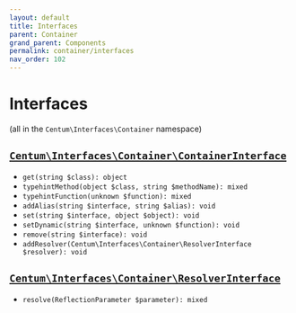```yaml
---
layout: default
title: Interfaces
parent: Container
grand_parent: Components
permalink: container/interfaces
nav_order: 102
---
```




# Interfaces

(all in the `Centum\Interfaces\Container` namespace)



## [`Centum\Interfaces\Container\ContainerInterface`](https://github.com/SidRoberts/centum/blob/development/src/Interfaces/Container/ContainerInterface.php)

- `get(string $class): object`
- `typehintMethod(object $class, string $methodName): mixed`
- `typehintFunction(unknown $function): mixed`
- `addAlias(string $interface, string $alias): void`
- `set(string $interface, object $object): void`
- `setDynamic(string $interface, unknown $function): void`
- `remove(string $interface): void`
- `addResolver(Centum\Interfaces\Container\ResolverInterface $resolver): void`



## [`Centum\Interfaces\Container\ResolverInterface`](https://github.com/SidRoberts/centum/blob/development/src/Interfaces/Container/ResolverInterface.php)

- `resolve(ReflectionParameter $parameter): mixed`
